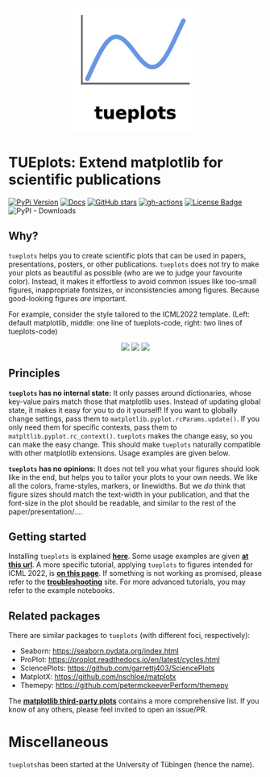 

<p align="center">
<img src="https://raw.githubusercontent.com/pnkraemer/tueplots/new-logo/docs/source/img/logo_tueplots.svg" width="250" alt="tueplots logo"/>
</p>


# TUEplots: Extend matplotlib for scientific publications

[![PyPi Version](https://img.shields.io/pypi/v/tueplots.svg?style=flat-square)](https://pypi.org/project/tueplots/)
[![Docs](https://readthedocs.org/projects/pip/badge/?version=latest&style=flat-square)](https://github.com/pnkraemer/tueplots)
[![GitHub stars](https://img.shields.io/github/stars/pnkraemer/tueplots.svg?style=flat-square&logo=github&label=Stars&logoColor=white)](https://github.com/pnkraemer/tueplots)
[![gh-actions](https://img.shields.io/github/actions/workflow/status/pnkraemer/tueplots/ci.yaml?branch=main&style=flat-square)](https://github.com/pnkraemer/tueplots/actions?query=workflow%3Aci)
<a href="https://github.com/pnkraemer/tueplots/blob/master/LICENSE"><img src="https://img.shields.io/github/license/pnkraemer/tueplots?style=flat-square&color=2b9348" alt="License Badge"/></a>
![PyPI - Downloads](https://img.shields.io/pypi/dm/tueplots?style=flat-square&color=yellow)


## Why?

`tueplots` helps you to create scientific plots that can be used in papers, presentations, posters, or other publications.
`tueplots` does not try to make your plots as beautiful as possible (who are we to judge your favourite color).
Instead, it makes it effortless to avoid common issues like too-small figures, inappropriate fontsizes, or inconsistencies among figures.
Because good-looking figures _are_ important. 

For example, consider the style tailored to the ICML2022 template.
(Left: default matplotlib, middle: one line of tueplots-code, right: two lines of tueplots-code)

<p align="center">
<img src="https://raw.githubusercontent.com/pnkraemer/tueplots/main/docs/img_for_readme/before.png" width="200"/>
<img src="https://raw.githubusercontent.com/pnkraemer/tueplots/main/docs/img_for_readme/after1.png" width="200"/>
<img src="https://raw.githubusercontent.com/pnkraemer/tueplots/main/docs/img_for_readme/after2.png" width="200"/>
</p>


## Principles

**`tueplots` has no internal state:**
It only passes around dictionaries, whose key-value pairs match those that matplotlib uses.
Instead of updating global state, it makes it easy for you to do it yourself! 
If you want to globally change settings, pass them to `matplotlib.pyplot.rcParams.update()`.
If you only need them for specific contexts, pass them to `matpltlib.pyplot.rc_context()`.
`tueplots` makes the change easy, so you can make the easy change. This should make `tueplots` naturally compatible with other matplotlib extensions.
Usage examples are given below.


**`tueplots` has no opinions:**
It does not tell you what your figures should look like in the end, but helps you to tailor your plots to your own needs.
We like all the colors, frame-styles, markers, or linewidths.
But we _do_ think that figure sizes should match the text-width in your publication, 
and that the font-size in the plot should be readable, and similar to the rest of the paper/presentation/....

## Getting started 

Installing `tueplots` is explained [**here**](https://tueplots.readthedocs.io/en/latest/getting_started/installation.html).
Some usage examples are given [**at this url**](https://tueplots.readthedocs.io/en/latest/getting_started/usage_example.html).
A more specific tutorial, applying `tueplots` to figures intended for ICML 2022, is [**on this page**](https://tueplots.readthedocs.io/en/latest/getting_started/application_icml2022.html).
If something is not working as promised, please refer to the [**troubleshooting**](https://tueplots.readthedocs.io/en/latest/getting_started/troubleshooting.html) site.
For more advanced tutorials, you may refer to the example notebooks.

## Related packages
There are similar packages to `tueplots` (with different foci, respectively):
* Seaborn: https://seaborn.pydata.org/index.html
* ProPlot: https://proplot.readthedocs.io/en/latest/cycles.html
* SciencePlots: https://github.com/garrettj403/SciencePlots
* MatplotX: https://github.com/nschloe/matplotx
* Themepy: https://github.com/petermckeeverPerform/themepy

The [**matplotlib third-party plots**](https://matplotlib.org/mpl-third-party/) contains a more comprehensive list.
If you know of any others, please feel invited to open an issue/PR. 


# Miscellaneous

`tueplots`has been started at the University of Tübingen (hence the name).
